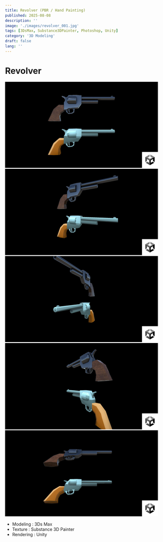 ```yaml
---
title: Revolver (PBR / Hand Painting)
published: 2025-08-08
description: ''
image: './images/revolver_001.jpg'
tags: [3DsMax, Substance3DPainter, Photoshop, Unity]
category: '3D Modeling'
draft: false 
lang: ''
---
```

# Revolver

![](./images/revolver_001.jpg)
![](./images/revolver_002.jpg)
![](./images/revolver_003.jpg)
![](./images/revolver_005.jpg)
![](./images/revolver_006.jpg)

- Modeling : 3Ds Max
- Texture : Substance 3D Painter
- Rendering : Unity

